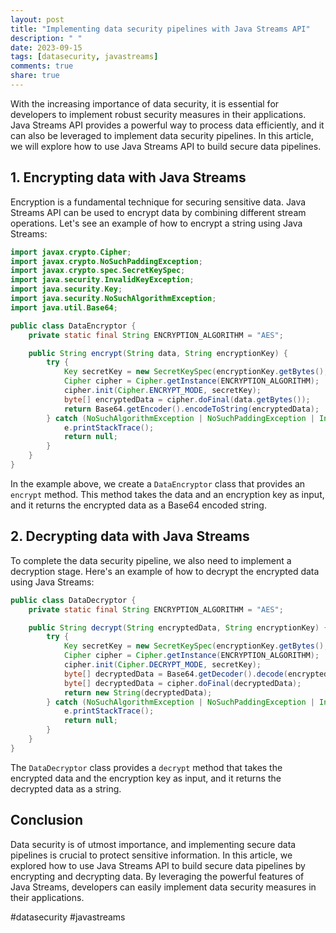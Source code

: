 ```yaml
---
layout: post
title: "Implementing data security pipelines with Java Streams API"
description: " "
date: 2023-09-15
tags: [datasecurity, javastreams]
comments: true
share: true
---
```


With the increasing importance of data security, it is essential for developers to implement robust security measures in their applications. Java Streams API provides a powerful way to process data efficiently, and it can also be leveraged to implement data security pipelines. In this article, we will explore how to use Java Streams API to build secure data pipelines.

## 1. Encrypting data with Java Streams

Encryption is a fundamental technique for securing sensitive data. Java Streams API can be used to encrypt data by combining different stream operations. Let's see an example of how to encrypt a string using Java Streams:

```java
import javax.crypto.Cipher;
import javax.crypto.NoSuchPaddingException;
import javax.crypto.spec.SecretKeySpec;
import java.security.InvalidKeyException;
import java.security.Key;
import java.security.NoSuchAlgorithmException;
import java.util.Base64;

public class DataEncryptor {
    private static final String ENCRYPTION_ALGORITHM = "AES";

    public String encrypt(String data, String encryptionKey) {
        try {
            Key secretKey = new SecretKeySpec(encryptionKey.getBytes(), ENCRYPTION_ALGORITHM);
            Cipher cipher = Cipher.getInstance(ENCRYPTION_ALGORITHM);
            cipher.init(Cipher.ENCRYPT_MODE, secretKey);
            byte[] encryptedData = cipher.doFinal(data.getBytes());
            return Base64.getEncoder().encodeToString(encryptedData);
        } catch (NoSuchAlgorithmException | NoSuchPaddingException | InvalidKeyException | IllegalBlockSizeException | BadPaddingException e) {
            e.printStackTrace();
            return null;
        }
    }
}
```
In the example above, we create a `DataEncryptor` class that provides an `encrypt` method. This method takes the data and an encryption key as input, and it returns the encrypted data as a Base64 encoded string.

## 2. Decrypting data with Java Streams

To complete the data security pipeline, we also need to implement a decryption stage. Here's an example of how to decrypt the encrypted data using Java Streams:

```java
public class DataDecryptor {
    private static final String ENCRYPTION_ALGORITHM = "AES";

    public String decrypt(String encryptedData, String encryptionKey) {
        try {
            Key secretKey = new SecretKeySpec(encryptionKey.getBytes(), ENCRYPTION_ALGORITHM);
            Cipher cipher = Cipher.getInstance(ENCRYPTION_ALGORITHM);
            cipher.init(Cipher.DECRYPT_MODE, secretKey);
            byte[] decryptedData = Base64.getDecoder().decode(encryptedData);
            byte[] decryptedData = cipher.doFinal(decryptedData);
            return new String(decryptedData);
        } catch (NoSuchAlgorithmException | NoSuchPaddingException | InvalidKeyException | IllegalBlockSizeException | BadPaddingException e) {
            e.printStackTrace();
            return null;
        }
    }
}
```

The `DataDecryptor` class provides a `decrypt` method that takes the encrypted data and the encryption key as input, and it returns the decrypted data as a string.

## Conclusion

Data security is of utmost importance, and implementing secure data pipelines is crucial to protect sensitive information. In this article, we explored how to use Java Streams API to build secure data pipelines by encrypting and decrypting data. By leveraging the powerful features of Java Streams, developers can easily implement data security measures in their applications.

#datasecurity #javastreams